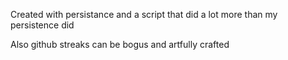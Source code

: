 Created with persistance and a script that did a lot more than my persistence did

Also github streaks can be bogus and artfully crafted
